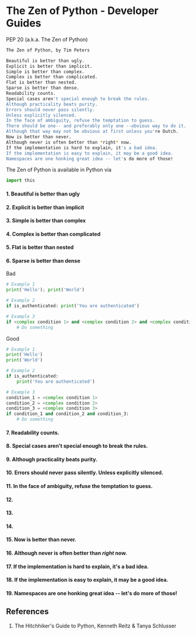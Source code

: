 # The Zen of Python - Developer Guides

PEP 20 (a.k.a. The Zen of Python)

```bash
The Zen of Python, by Tim Peters

Beautiful is better than ugly.
Explicit is better than implicit.
Simple is better than complex.
Complex is better than complicated.
Flat is better than nested.
Sparse is better than dense.
Readability counts.
Special cases aren't special enough to break the rules.
Although practicality beats purity.
Errors should never pass silently.
Unless explicitly silenced.
In the face of ambiguity, refuse the temptation to guess.
There should be one-- and preferably only one --obvious way to do it.
Although that way may not be obvious at first unless you're Dutch.
Now is better than never.
Although never is often better than *right* now.
If the implementation is hard to explain, it's a bad idea.
If the implementation is easy to explain, it may be a good idea.
Namespaces are one honking great idea -- let's do more of those!
```

The Zen of Python is available in Python via 
```python
import this
```

#### 1. Beautiful is better than ugly

#### 2. Explicit is better than implicit

#### 3. Simple is better than complex

#### 4. Complex is better than complicated

#### 5. Flat is better than nested

#### 6. Sparse is better than dense

Bad
```python
# Example 1
print('Hello'); print('World')

# Example 2
if is_authenticated: print('You are authenticated')

# Example 3
if <complex condition 1> and <complex condition 2> and <complex condition 3>:
    # Do something
```

Good
```python
# Example 1
print('Hello')
print('World')

# Example 2
if is_authenticated:
    print('You are authenticated')

# Example 3
condition_1 = <complex condition 1>
condition_2 = <complex condition 2>
condition_3 = <complex condition 3>
if condition_1 and condition_2 and condition_3:
    # Do something

```

#### 7. Readability counts.

#### 8. Special cases aren't special enough to break the rules.

#### 9. Although practicality beats purity.

#### 10. Errors should never pass silently. Unless explicitly silenced.

#### 11. In the face of ambiguity, refuse the temptation to guess.

#### 12.

#### 13.

#### 14.

#### 15. Now is better than never.

#### 16. Although never is often better than *right* now.

#### 17. If the implementation is hard to explain, it's a bad idea.

#### 18. If the implementation is easy to explain, it may be a good idea.

#### 19. Namespaces are one honking great idea -- let's do more of those!

## References
1. The Hitchhiker's Guide to Python, Kenneth Reitz & Tanya Schlusser

